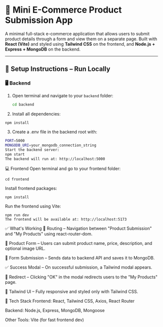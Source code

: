 # 🛒 Mini E-Commerce Product Submission App

A minimal full-stack e-commerce application that allows users to submit product details through a form and view them on a separate page. Built with **React (Vite)** and styled using **Tailwind CSS** on the frontend, and **Node.js + Express + MongoDB** on the backend.

---

## 🚀 Setup Instructions – Run Locally

### 🖥 Backend

1. Open terminal and navigate to your `backend` folder:
   ```bash
   cd backend
2. Install all dependencies:
  ```bash
  npm install
```
3. Create a .env file in the backend root with:
  ```bash
PORT=5000
MONGODB_URI=your_mongodb_connection_string
Start the backend server:
npm start
The backend will run at: http://localhost:5000
```
💻 Frontend
Open terminal and go to your frontend folder:
```
cd frontend
```
Install frontend packages:
```
npm install
```
Run the frontend using Vite:
```
npm run dev
The frontend will be available at: http://localhost:5173
```
✅ What's Working
🔁 Routing – Navigation between "Product Submission" and "My Products" using react-router-dom.

📝 Product Form – Users can submit product name, price, description, and optional image URL.

💾 Form Submission – Sends data to backend API and saves it to MongoDB.

✅ Success Modal – On successful submission, a Tailwind modal appears.

🔀 Redirect – Clicking "OK" in the modal redirects users to the "My Products" page.

🎨 Tailwind UI – Fully responsive and styled only with Tailwind CSS.

📂 Tech Stack
Frontend: React, Tailwind CSS, Axios, React Router

Backend: Node.js, Express, MongoDB, Mongoose

Other Tools: Vite (for fast frontend dev)

